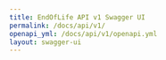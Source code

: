 ```yaml
---
title: EndOfLife API v1 Swagger UI
permalink: /docs/api/v1/
openapi_yml: /docs/api/v1/openapi.yml
layout: swagger-ui
---
```

